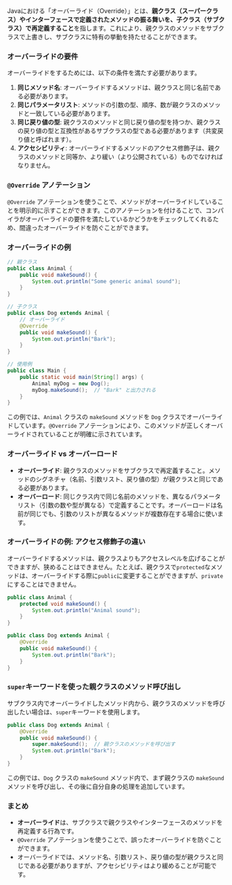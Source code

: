 Javaにおける「オーバーライド（Override）」とは、**親クラス（スーパークラス）やインターフェースで定義されたメソッドの振る舞いを、子クラス（サブクラス）で再定義すること**を指します。これにより、親クラスのメソッドをサブクラスで上書きし、サブクラスに特有の挙動を持たせることができます。

### オーバーライドの要件
オーバーライドをするためには、以下の条件を満たす必要があります。

1. **同じメソッド名**: オーバーライドするメソッドは、親クラスと同じ名前である必要があります。
2. **同じパラメータリスト**: メソッドの引数の型、順序、数が親クラスのメソッドと一致している必要があります。
3. **同じ戻り値の型**: 親クラスのメソッドと同じ戻り値の型を持つか、親クラスの戻り値の型と互換性があるサブクラスの型である必要があります（共変戻り値と呼ばれます）。
4. **アクセシビリティ**: オーバーライドするメソッドのアクセス修飾子は、親クラスのメソッドと同等か、より緩い（より公開されている）ものでなければなりません。

### `@Override` アノテーション
`@Override` アノテーションを使うことで、メソッドがオーバーライドしていることを明示的に示すことができます。このアノテーションを付けることで、コンパイラがオーバーライドの要件を満たしているかどうかをチェックしてくれるため、間違ったオーバーライドを防ぐことができます。

### オーバーライドの例

```java
// 親クラス
public class Animal {
    public void makeSound() {
        System.out.println("Some generic animal sound");
    }
}

// 子クラス
public class Dog extends Animal {
    // オーバーライド
    @Override
    public void makeSound() {
        System.out.println("Bark");
    }
}

// 使用例
public class Main {
    public static void main(String[] args) {
        Animal myDog = new Dog();
        myDog.makeSound();  // "Bark" と出力される
    }
}
```

この例では、`Animal` クラスの `makeSound` メソッドを `Dog` クラスでオーバーライドしています。`@Override` アノテーションにより、このメソッドが正しくオーバーライドされていることが明確に示されています。

### オーバーライド vs オーバーロード
- **オーバーライド**: 親クラスのメソッドをサブクラスで再定義すること。メソッドのシグネチャ（名前、引数リスト、戻り値の型）が親クラスと同じである必要があります。
- **オーバーロード**: 同じクラス内で同じ名前のメソッドを、異なるパラメータリスト（引数の数や型が異なる）で定義することです。オーバーロードは名前が同じでも、引数のリストが異なるメソッドが複数存在する場合に使います。

### オーバーライドの例: アクセス修飾子の違い

オーバーライドするメソッドは、親クラスよりもアクセスレベルを広げることができますが、狭めることはできません。たとえば、親クラスで`protected`なメソッドは、オーバーライドする際に`public`に変更することができますが、`private`にすることはできません。

```java
public class Animal {
    protected void makeSound() {
        System.out.println("Animal sound");
    }
}

public class Dog extends Animal {
    @Override
    public void makeSound() {
        System.out.println("Bark");
    }
}
```

### `super`キーワードを使った親クラスのメソッド呼び出し

サブクラス内でオーバーライドしたメソッド内から、親クラスのメソッドを呼び出したい場合は、`super`キーワードを使用します。

```java
public class Dog extends Animal {
    @Override
    public void makeSound() {
        super.makeSound();  // 親クラスのメソッドを呼び出す
        System.out.println("Bark");
    }
}
```

この例では、`Dog` クラスの `makeSound` メソッド内で、まず親クラスの `makeSound` メソッドを呼び出し、その後に自分自身の処理を追加しています。

### まとめ
- **オーバーライド**は、サブクラスで親クラスやインターフェースのメソッドを再定義する行為です。
- `@Override` アノテーションを使うことで、誤ったオーバーライドを防ぐことができます。
- オーバーライドでは、メソッド名、引数リスト、戻り値の型が親クラスと同じである必要がありますが、アクセシビリティはより緩めることが可能です。
